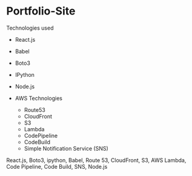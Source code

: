 # Portfolio-Site

Technologies used

* React.js

* Babel

* Boto3

* IPython

* Node.js

* AWS Technologies
  * Route53
  * CloudFront
  * S3
  * Lambda
  * CodePipeline
  * CodeBuild
  * Simple Notification Service (SNS)

React.js, Boto3, ipython, Babel, Route 53, CloudFront, S3, AWS Lambda, Code Pipeline, Code Build, SNS, Node.js
